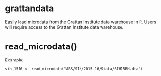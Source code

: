 # grattandata
Easily load microdata from the Grattan Institute data warehouse in R. Users will require access to the Grattan Institute data warehouse.

# read_microdata()

Example:

```
sih_1516 <- read_microdata("ABS/SIH/2015-16/Stata/SIH15BH.dta")
```
